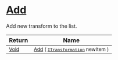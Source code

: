 # [Add](./ParallelTransformPipeline-100663504.md)

Add new transform to the list.

| Return | Name | 
| --- | --- | 
| <sub>[Void](https://docs.microsoft.com/en-us/dotnet/api/System.Void)</sub>| <sub>[Add](./ParallelTransformPipeline-100663504.md) ( [`ITransformation`](./../../ITransformation.md) newItem )</sub>| <br>


